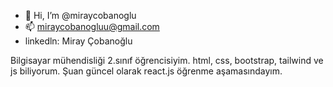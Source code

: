 - 👋 Hi, I’m @miraycobanoglu
- 📫 miraycobanogluu@gmail.com
- linkedln: Miray Çobanoğlu

Bilgisayar mühendisliği 2.sınıf öğrencisiyim. html, css, bootstrap, tailwind ve js biliyorum. Şuan güncel olarak react.js öğrenme aşamasındayım. 


